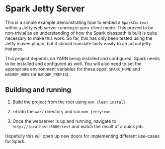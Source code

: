 # Spark Jetty Server

This is a simple example demonstrating how to embed a ```SparkContext``` within a Jetty web server running in yarn-client mode.
This proved to be non-trivial as an understanding of how the Spark classpath is built is quite necessary to make this work. So
far, this has only been tested using the Jetty maven plugin, but it should translate fairly easily to an actual jetty instance.

This project depends on YARN being installed and configured. Spark needs to be installed and configured as well. You will also
need to set the appropriate environment variables for these apps: ```SPARK_HOME``` and ```HADOOP_HOME``` (or ```HADOOP_PREFIX```).

## Building and running

1. Build the project from the root using ```mvn clean install```.

2. ```cd``` into the ```war/``` directory and run ```mvn jetty:run```.

3. Once the webserver is up and running, navigate to ```http://localhost:8080/test``` and watch the result of a quick job.


Hopefully this will open up new doors for implementing different use-cases for Spark.
